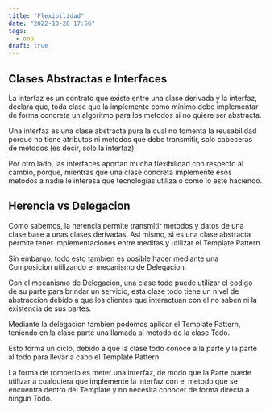 ```yaml
---
title: "Flexibilidad"
date: "2022-10-28 17:56"
tags: 
  - oop
draft: true
---
```

## Clases Abstractas e Interfaces
La interfaz es un contrato que existe entre una clase derivada y la interfaz, declara que, toda clase que la implemente como minimo debe implementar de forma concreta un algoritmo para los metodos si no quiere ser abstracta.

Una interfaz es una clase abstracta pura la cual no fomenta la reusabilidad porque no tiene atributos ni metodos que debe transmitir, solo cabeceras de metodos (es decir, solo la interfaz).

Por otro lado, las interfaces aportan mucha flexibilidad con respecto al cambio, porque, mientras que una clase concreta implemente esos metodos a nadie le interesa que tecnologias utiliza o como lo este haciendo.

## Herencia vs Delegacion
Como sabemos, la herencia permite transmitir metodos y datos de una clase base a unas clases derivadas. Asi mismo, si es una clase abstracta permite tener implementaciones entre meditas y utilizar el Template Pattern.

Sin embargo, todo esto tambien es posible hacer mediante una Composicion utilizando el mecanismo de Delegacion.

Con el mecanismo de Delegacion, una clase todo puede utilizar el codigo de su parte para brindar un servicio, esta clase todo tiene un nivel de abstraccion debido a que los clientes que interactuan con el no saben ni la existencia de sus partes.

Mediante la delegacion tambien podemos aplicar el Template Pattern, teniendo en la clase parte una llamada al metodo de la clase Todo.

Esto forma un ciclo, debido a que la clase todo conoce a la parte y la parte al todo para llevar a cabo el Template Pattern.

La forma de romperlo es meter una interfaz, de modo que la Parte puede utilizar a cualquiera que implemente la interfaz con el metodo que se encuentra dentro del Template y no necesita conocer de forma directa a ningun Todo.
